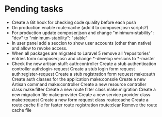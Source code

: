 # Pending tasks

- Create a Git hook for checking code quiality before each push
- On production enable route:cache (add it to composer.josn scripts?)
- For production update composer.json and change "minimum-stability": "dev" to "minimum-stability": "stable"
- In user panel add a seccion to show user accounts (other than native) and allow to revoke access.
- When all packages are migrated to Laravel 5 remove all 'repositories' entries form composer.josn and change *-develop versions to *-master
- Check the new artisan stuff:
  auth:controller              Create a stub authentication controller
  auth:login-request           Create a stub login form request
  auth:register-request        Create a stub registration form request
  make:auth                    Create auth classes for the application
  make:console                 Create a new Artisan command
  make:controller              Create a new resource controller class
  make:filter                  Create a new route filter class
  make:migration               Create a new migration file
  make:provider                Create a new service provider class
  make:request                 Create a new form request class
  route:cache                  Create a route cache file for faster route registration
  route:clear                  Remove the route cache file
